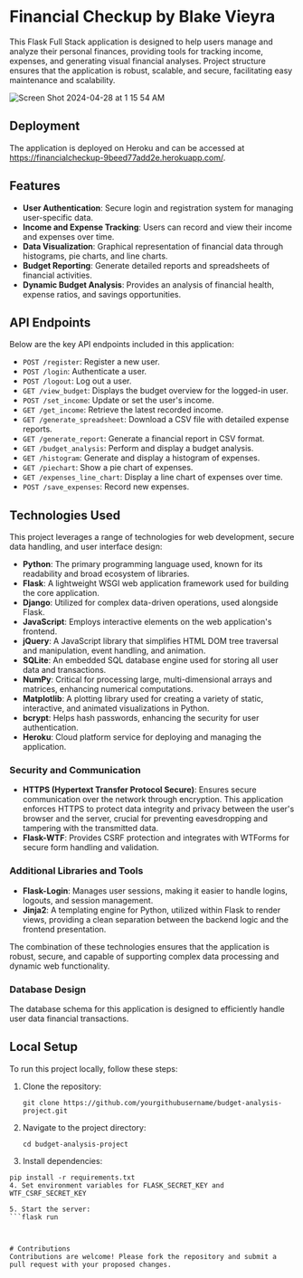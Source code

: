# Financial Checkup by Blake Vieyra

This Flask Full Stack application is designed to help users manage and analyze their personal finances, providing tools for tracking income, expenses, and generating visual financial analyses.
Project structure ensures that the application is robust, scalable, and secure, facilitating easy maintenance and scalability.

![Screen Shot 2024-04-28 at 1 15 54 AM](https://github.com/blakevieyra/FinancialCheckup/assets/88246090/c29a552c-ca2f-4967-8853-0d53bddff767)

## Deployment
The application is deployed on Heroku and can be accessed at https://financialcheckup-9beed77add2e.herokuapp.com/.


## Features

- **User Authentication**: Secure login and registration system for managing user-specific data.
- **Income and Expense Tracking**: Users can record and view their income and expenses over time.
- **Data Visualization**: Graphical representation of financial data through histograms, pie charts, and line charts.
- **Budget Reporting**: Generate detailed reports and spreadsheets of financial activities.
- **Dynamic Budget Analysis**: Provides an analysis of financial health, expense ratios, and savings opportunities.

## API Endpoints

Below are the key API endpoints included in this application:

- `POST /register`: Register a new user.
- `POST /login`: Authenticate a user.
- `POST /logout`: Log out a user.
- `GET /view_budget`: Displays the budget overview for the logged-in user.
- `POST /set_income`: Update or set the user's income.
- `GET /get_income`: Retrieve the latest recorded income.
- `GET /generate_spreadsheet`: Download a CSV file with detailed expense reports.
- `GET /generate_report`: Generate a financial report in CSV format.
- `GET /budget_analysis`: Perform and display a budget analysis.
- `GET /histogram`: Generate and display a histogram of expenses.
- `GET /piechart`: Show a pie chart of expenses.
- `GET /expenses_line_chart`: Display a line chart of expenses over time.
- `POST /save_expenses`: Record new expenses.

## Technologies Used

This project leverages a range of technologies for web development, secure data handling, and user interface design:

- **Python**: The primary programming language used, known for its readability and broad ecosystem of libraries.
- **Flask**: A lightweight WSGI web application framework used for building the core application.
- **Django**: Utilized for complex data-driven operations, used alongside Flask.
- **JavaScript**: Employs interactive elements on the web application's frontend.
- **jQuery**: A JavaScript library that simplifies HTML DOM tree traversal and manipulation, event handling, and animation.
- **SQLite**: An embedded SQL database engine used for storing all user data and transactions.
- **NumPy**: Critical for processing large, multi-dimensional arrays and matrices, enhancing numerical computations.
- **Matplotlib**: A plotting library used for creating a variety of static, interactive, and animated visualizations in Python.
- **bcrypt**: Helps hash passwords, enhancing the security for user authentication.
- **Heroku**: Cloud platform service for deploying and managing the application.

### Security and Communication

- **HTTPS (Hypertext Transfer Protocol Secure)**: Ensures secure communication over the network through encryption. This application enforces HTTPS to protect data integrity and privacy between the user's browser and the server, crucial for preventing eavesdropping and tampering with the transmitted data.
- **Flask-WTF**: Provides CSRF protection and integrates with WTForms for secure form handling and validation.

### Additional Libraries and Tools

- **Flask-Login**: Manages user sessions, making it easier to handle logins, logouts, and session management.
- **Jinja2**: A templating engine for Python, utilized within Flask to render views, providing a clean separation between the backend logic and the frontend presentation.

The combination of these technologies ensures that the application is robust, secure, and capable of supporting complex data processing and dynamic web functionality.

### Database Design

The database schema for this application is designed to efficiently handle user data financial transactions.


## Local Setup

To run this project locally, follow these steps:

1. Clone the repository:
    ```
   git clone https://github.com/yourgithubusername/budget-analysis-project.git
2. Navigate to the project directory:
   ```
   cd budget-analysis-project
3. Install dependencies:
  ```
  pip install -r requirements.txt
4. Set environment variables for FLASK_SECRET_KEY and WTF_CSRF_SECRET_KEY

5. Start the server:
  ```flask run
  


# Contributions
Contributions are welcome! Please fork the repository and submit a pull request with your proposed changes.
   

